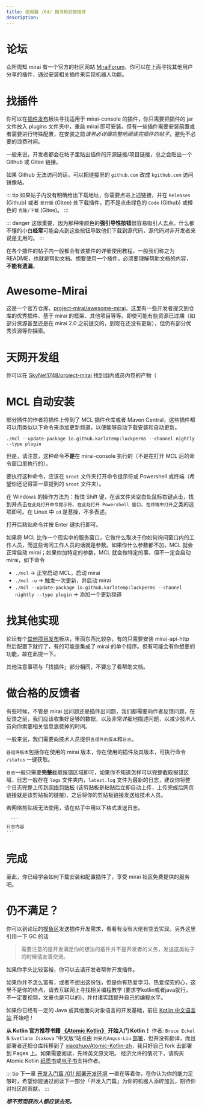 ```yaml
---
title: 使用篇 /04/ 搜寻和安装插件
description: 
---
```


# 论坛
众所周知 mirai 有一个官方的社区网站 [MiraiForum](https://mirai.mamoe.net)，你可以在上面寻找其他用户分享的插件，通过安装相关插件来实现机器人功能。

# 找插件
你可以在[插件发布](https://mirai.mamoe.net/category/11)板块寻找适用于 mirai-console 的插件，你只需要把插件的 jar 文件放入 plugins 文件夹中，重启 mirai 即可安装。但有一些插件需要安装前置或者需要进行特殊配置，在安装之前*请务必详细完整地阅读完插件的帖子*，避免不必要的浪费时间。

一般来说，开发者都会在帖子里贴出插件的开源链接/项目链接，总之会贴出一个 Github 或 Gitee 链接。

如果 Github 无法访问的话，可以把链接里的 `github.com` 改成 `kgithub.com` 访问镜像站。

::: tip
如果帖子内没有明确给出下载地址，你需要点进上述链接，并在 `Releases` (Github) 或者 `发行版` (Gitee) 处下载插件，而不是点击绿色的 `Code` (Github) 或橙色的 `克隆/下载` (Gitee)。
:::

::: danger
这很重要，因为那种带颜色的**强引导性按钮**很容易吸引人去点。什么都不懂的小白**经常**可能会点到这些按钮导致他们下载到源代码，源代码对非开发者来说是无用的。
:::

在各个插件的帖子内一般都会有该插件的详细使用教程，一般我们称之为 README，也就是帮助文档。想要使用一个插件，必须要理解帮助文档的内容，**不能有遗漏**。

# Awesome-Mirai

这是一个官方仓库，[project-mirai/awesome-mirai](https://github.com/project-mirai/awesome-mirai)，这里有一些开发者提交到仓库的优秀插件、基于 mirai 的框架、其他项目等等。即使可能有些资源已过期（如部分资源甚至还是在 mirai 2.0 之前提交的，到现在还没有更新），但仍有部分优秀资源等你探索。

# 天网开发组

你可以在 [SkyNet1748/project-mirai](https://github.com/SkyNet1748/project-mirai) 找到组内成员内卷的产物（

# MCL 自动安装

部分插件的作者将插件上传到了 MCL 插件仓库或者 Maven Central，这些插件都可以用类似以下命令来添加更新频道，以便能够自动下载安装和自动更新。

```shell
./mcl --update-package io.github.karlatemp:luckperms --channel nightly --type plugin
```

但是，请注意，这种命令**不是**在 mirai-console 执行的（不是在打开 MCL 后的命令窗口里执行的）。

要执行这种命令，应该在 `$root` 文件夹打开命令提示符或 Powershell 或终端（希望你还记得第一章提到的 `$root` 文件夹）。

在 Windows 的操作方法为：按住 Shift 键，在该文件夹空白处鼠标右键点击，找到并点击`在此处打开命令提示符`、`在此处打开 Powershell 窗口`、`在终端中打开`之类的选项即可。在 Linux 中 `cd` 是基操，不多表述。

打开后粘贴命令并按 Enter 键执行即可。

如果将 MCL 比作一个现实中的服务窗口，它做什么取决于你如何询问窗口内的工作人员，而这些询问工作人员的话就是参数。如果你什么参数都不加，MCL 就会正常启动 mirai；如果你加特定的参数，MCL 就会做特定的事，但不一定会启动 mirai，如下命令

* `./mcl` → 正常启动 MCL，启动 mirai
* `./mcl -u` → 触发一次更新，并启动 mirai
* `./mcl --update-package io.github.karlatemp:luckperms --channel nightly --type plugin` → 添加一个更新频道

# 找其他实现

论坛有个[其他项目发布](https://mirai.mamoe.net/category/12)板块，里面东西比较杂，有的只需要安装 mirai-api-http 然后配置下就行了，有的可能是集成了 mirai 的单个程序。但有可能会有你想要的功能，故在此提一下。

其他注意事项与「找插件」部分相同，不要忘了看帮助文档。

# 做合格的反馈者

有些时候，不管是 mirai 出问题还是插件出问题，我们都需要向作者反馈问题，在反馈之前，我们应该收集好足够的数据，以及非常详细地描述问题，以减少技术人员向你索要相关信息浪费掉的时间。

一般来说，我们需要向技术人员提供`各组件的版本`和`日志`。

`各组件版本`包括你在使用的 mirai 版本，你在使用的插件及其版本，可执行命令 `/status` 一键获取。

`日志`一般只需要**完整**截取报错区域即可，如果你不知道怎样可以完整截取报错区域，日志一般存在 `logs` 文件夹内，`latest.log` 文件为最新的日志，建议你将整个日志完整上传到[网络剪贴板](https://paaster.io) (该剪贴板是粘贴后立即自动上传，上传完成后网页链接就是该剪贴板的链接)，之后将你的剪贴板链接发送给技术人员。

若网络剪贴板无法使用，请在帖子中用以下格式发送日志。

```
　```
日志内容
```　
```

# 完成

至此，你已经学会如何下载安装和配置插件了，享受 mirai 社区免费提供的服务吧。

# 仍不满足？

你可以到论坛的[摸鱼区](https://mirai.mamoe.net/category/5)发送插件开发需求，看看有没有大佬有空去实现。另外这里引用一下 GC 的话

> 需要注意的是开发满足你的想法的插件并不是开发者的义务，发送这类帖子的时候请友善交流。

如果你手头比较富裕，你可以去请开发者帮你开发插件。

如果你并不怎么富有，或者不想出这份钱，但是你有热爱学习、热爱探究的心，这里不是你的终点，请去互联网上寻找相关编程教学 (要求学kotlin或者java就行，不一定要视频，文章也是可以的)，并付诸实践提升自己的编程水平。

如果你已经有一定的 Java 或其他面向对象语言的开发基础，前往 [Kotlin 中文语言站](https://www.kotlincn.net/docs/reference/) 开始吧！

**从 Kotlin 官方推荐书籍 [《Atomic Kotlin》](https://atomic-kotlin.4pr.top/se01-ch02.html) 开始入门 Kotlin！**
作者: `Bruce Eckel` & `Svetlana Isakova`
”中文版“站点由 `刘安光Angus-Liu` [部署](https://github.com/MrXiaoM/Atomic-Kotlin-zh)，但并没有翻译，而且部署者还把仓库转移到了 [xiaozhuo/Atomic-Kotlin-zh](https://github.com/xiaozhuo/Atomic-Kotlin-zh)，我只好自己 fork 去部署到 Pages 上。如果需要阅读，先啃英文原文吧。
经济允许的情况下，请购买 Atomic Kotlin [纸质书](https://towniebookscb.indielite.org/book/9780981872551)或[电子书](https://leanpub.com/AtomicKotlin)支持作者。



::: tip
下一章 [开发入门篇 /01/ 部署开发环境](/mirai/2-1) 一直在等着你，在你认为你的能力足够时，希望你能通过阅读下一部分「开发入门篇」为你的机器人添砖加瓦，期待你对社区的贡献。
:::


***想不劳而获的人都应该去死。***
